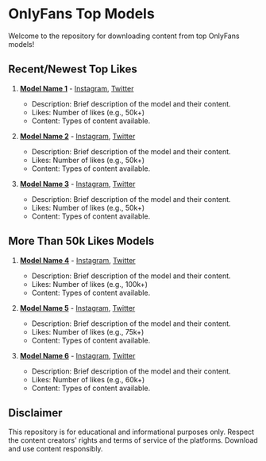 # OnlyFans Top Models

Welcome to the repository for downloading content from top OnlyFans models!

## Recent/Newest Top Likes

1. **[Model Name 1](link_to_download)** - [Instagram](link_to_instagram), [Twitter](link_to_twitter)
   - Description: Brief description of the model and their content.
   - Likes: Number of likes (e.g., 50k+)
   - Content: Types of content available.

2. **[Model Name 2](link_to_download)** - [Instagram](link_to_instagram), [Twitter](link_to_twitter)
   - Description: Brief description of the model and their content.
   - Likes: Number of likes (e.g., 50k+)
   - Content: Types of content available.

3. **[Model Name 3](link_to_download)** - [Instagram](link_to_instagram), [Twitter](link_to_twitter)
   - Description: Brief description of the model and their content.
   - Likes: Number of likes (e.g., 50k+)
   - Content: Types of content available.

## More Than 50k Likes Models

1. **[Model Name 4](link_to_download)** - [Instagram](link_to_instagram), [Twitter](link_to_twitter)
   - Description: Brief description of the model and their content.
   - Likes: Number of likes (e.g., 100k+)
   - Content: Types of content available.

2. **[Model Name 5](link_to_download)** - [Instagram](link_to_instagram), [Twitter](link_to_twitter)
   - Description: Brief description of the model and their content.
   - Likes: Number of likes (e.g., 75k+)
   - Content: Types of content available.

3. **[Model Name 6](link_to_download)** - [Instagram](link_to_instagram), [Twitter](link_to_twitter)
   - Description: Brief description of the model and their content.
   - Likes: Number of likes (e.g., 60k+)
   - Content: Types of content available.

## Disclaimer

This repository is for educational and informational purposes only. Respect the content creators' rights and terms of service of the platforms. Download and use content responsibly.
